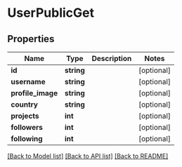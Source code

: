 # UserPublicGet

## Properties
Name | Type | Description | Notes
------------ | ------------- | ------------- | -------------
**id** | **string** |  | [optional] 
**username** | **string** |  | [optional] 
**profile_image** | **string** |  | [optional] 
**country** | **string** |  | [optional] 
**projects** | **int** |  | [optional] 
**followers** | **int** |  | [optional] 
**following** | **int** |  | [optional] 

[[Back to Model list]](../README.md#documentation-for-models) [[Back to API list]](../README.md#documentation-for-api-endpoints) [[Back to README]](../README.md)


